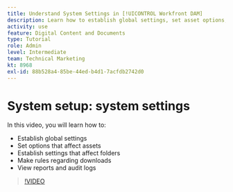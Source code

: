 ```yaml
---
title: Understand System Settings in [!UICONTROL Workfront DAM]
description: Learn how to establish global settings, set asset options, establish folder settings, make downloading rules, and view reports and audit logs in [!UICONTROL Workfront DAM].
activity: use
feature: Digital Content and Documents
type: Tutorial
role: Admin
level: Intermediate
team: Technical Marketing
kt: 8968
exl-id: 88b528a4-85be-44ed-b4d1-7acfdb2742d0
---
```

# System setup: system settings

In this video, you will learn how to:

* Establish global settings
* Set options that affect assets
* Establish settings that affect folders
* Make rules regarding downloads
* View reports and audit logs

>[!VIDEO](https://video.tv.adobe.com/v/335231/?quality=12)
